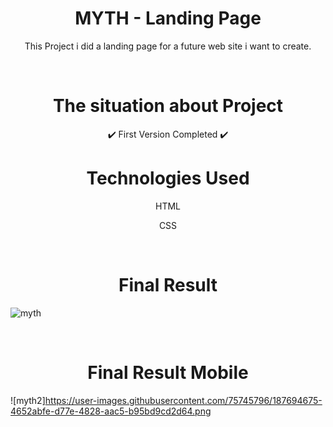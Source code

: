 <h1 align="center"> MYTH - Landing Page </h1>

<p align="center"> This Project i did a landing page for a future web site i want to create.  </p>

<br>

<h1 align="center"> The situation about Project </h1>

<p align="center"> ✔️ First Version Completed ✔️ </h4>

<br>

<h1 align="center"> Technologies Used </h1>

<p align="center"> HTML </p>
<p align="center"> CSS </p>

<br>

<h1 align="center"> Final Result </h1>

![myth](https://user-images.githubusercontent.com/75745796/187694420-693abc76-28a7-4379-8489-fc4d22136ef9.png)

<br>

<h1 align="center"> Final Result Mobile </h1>


![myth2]https://user-images.githubusercontent.com/75745796/187694675-4652abfe-d77e-4828-aac5-b95bd9cd2d64.png

